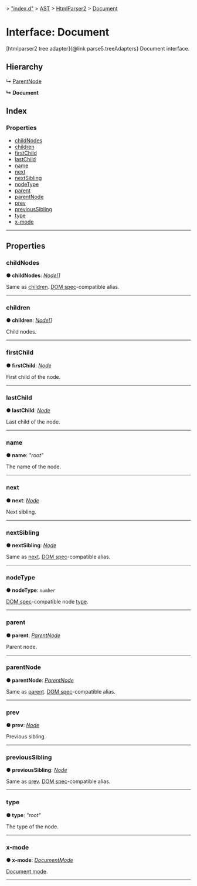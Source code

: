 [](../README.md) > ["index.d"](../modules/_index_d_.md) > [AST](../modules/_index_d_.ast.md) > [HtmlParser2](../modules/_index_d_.ast.htmlparser2.md) > [Document](../interfaces/_index_d_.ast.htmlparser2.document.md)

# Interface: Document

\[htmlparser2 tree adapter\]{@link parse5.treeAdapters} Document interface.

## Hierarchy

↳  [ParentNode](_index_d_.ast.htmlparser2.parentnode.md)

**↳ Document**

## Index

### Properties

* [childNodes](_index_d_.ast.htmlparser2.document.md#childnodes)
* [children](_index_d_.ast.htmlparser2.document.md#children)
* [firstChild](_index_d_.ast.htmlparser2.document.md#firstchild)
* [lastChild](_index_d_.ast.htmlparser2.document.md#lastchild)
* [name](_index_d_.ast.htmlparser2.document.md#name)
* [next](_index_d_.ast.htmlparser2.document.md#next)
* [nextSibling](_index_d_.ast.htmlparser2.document.md#nextsibling)
* [nodeType](_index_d_.ast.htmlparser2.document.md#nodetype)
* [parent](_index_d_.ast.htmlparser2.document.md#parent)
* [parentNode](_index_d_.ast.htmlparser2.document.md#parentnode)
* [prev](_index_d_.ast.htmlparser2.document.md#prev)
* [previousSibling](_index_d_.ast.htmlparser2.document.md#previoussibling)
* [type](_index_d_.ast.htmlparser2.document.md#type)
* [x-mode](_index_d_.ast.htmlparser2.document.md#x_mode)

---

## Properties

<a id="childnodes"></a>

###  childNodes

**● childNodes**: *[Node](_index_d_.ast.htmlparser2.node.md)[]*

Same as [children](_index_d_.ast.htmlparser2.document.md#children). [DOM spec](https://dom.spec.whatwg.org)-compatible alias.

___
<a id="children"></a>

###  children

**● children**: *[Node](_index_d_.ast.htmlparser2.node.md)[]*

Child nodes.

___
<a id="firstchild"></a>

###  firstChild

**● firstChild**: *[Node](_index_d_.ast.htmlparser2.node.md)*

First child of the node.

___
<a id="lastchild"></a>

###  lastChild

**● lastChild**: *[Node](_index_d_.ast.htmlparser2.node.md)*

Last child of the node.

___
<a id="name"></a>

###  name

**● name**: *"root"*

The name of the node.

___
<a id="next"></a>

###  next

**● next**: *[Node](_index_d_.ast.htmlparser2.node.md)*

Next sibling.

___
<a id="nextsibling"></a>

###  nextSibling

**● nextSibling**: *[Node](_index_d_.ast.htmlparser2.node.md)*

Same as [next](_index_d_.ast.htmlparser2.document.md#next). [DOM spec](https://dom.spec.whatwg.org)-compatible alias.

___
<a id="nodetype"></a>

###  nodeType

**● nodeType**: *`number`*

[DOM spec](https://dom.spec.whatwg.org/#dom-node-nodetype)-compatible node [type](_index_d_.ast.htmlparser2.document.md#type).

___
<a id="parent"></a>

###  parent

**● parent**: *[ParentNode](_index_d_.ast.htmlparser2.parentnode.md)*

Parent node.

___
<a id="parentnode"></a>

###  parentNode

**● parentNode**: *[ParentNode](_index_d_.ast.htmlparser2.parentnode.md)*

Same as [parent](_index_d_.ast.htmlparser2.document.md#parent). [DOM spec](https://dom.spec.whatwg.org)-compatible alias.

___
<a id="prev"></a>

###  prev

**● prev**: *[Node](_index_d_.ast.htmlparser2.node.md)*

Previous sibling.

___
<a id="previoussibling"></a>

###  previousSibling

**● previousSibling**: *[Node](_index_d_.ast.htmlparser2.node.md)*

Same as [prev](_index_d_.ast.htmlparser2.document.md#prev). [DOM spec](https://dom.spec.whatwg.org)-compatible alias.

___
<a id="type"></a>

###  type

**● type**: *"root"*

The type of the node.

___
<a id="x_mode"></a>

###  x-mode

**● x-mode**: *[DocumentMode](../modules/_index_d_.ast.md#documentmode)*

[Document mode](https://dom.spec.whatwg.org/#concept-document-limited-quirks).

___

